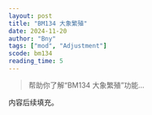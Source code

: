 ```yaml
---
layout: post
title: "BM134 大象繁殖"
date: 2024-11-20
author: "Bny"
tags: ["mod", "Adjustment"]
scode: bm134
reading_time: 5
---
```


> 帮助你了解“BM134 大象繁殖”功能...

内容后续填充。
